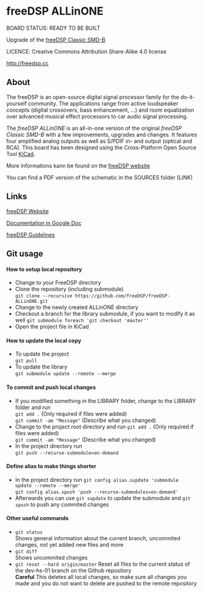 # freeDSP ALLinONE
BOARD STATUS: READY TO BE BUILT

Upgrade of the [freeDSP Classic SMD-B](https://github.com/freeDSP/freeDSP-CLASSIC-SMD-B/blob/master/README.md)

LICENCE: Creative Commons Attribution Share-Alike 4.0 license

http://freedsp.cc

## About

The freeDSP is an open-source digital signal processor family for the do-it-yourself community. The applications range from active loudspeaker concepts (digital crossovers, bass enhancement, ...) and room equalization over advanced musical effect processors to car audio signal processing. 

The _freeDSP ALLinONE_ is an all-in-one version of the original _freeDSP Classic SMD-B_ with a few improvements, upgrades and changes.
It features four amplified analog outputs as well as S/PDIF in- and output (optical and RCA).
This board has been designed using the Cross-Platform Open Source Tool [KiCad](http://kicad-pcb.org/).

More informations kann be found on the [freeDSP website](http://freedsp.cc)

You can find a PDF version of the schematic in the SOURCES folder (LINK)

## Links

[freeDSP Website](http://freedsp.cc)

[Documentation in Google Doc](https://docs.google.com/document/d/1258PKKEvrk1GpFIaAHhm8G6f0HHNBfSL8KVq2VGgUKc/edit?usp=sharing)

[freeDSP Guidelines](https://github.com/freeDSP/WIKI-AND-GENERAL-TOPICS/wiki/freeDSP-Guidelines)



## Git usage

#### How to setup local repository
- Change to your FreeDSP directory
- Clone the repository (including submodule)  
 `git clone --recursive https://github.com/freeDSP/freeDSP-ALLinONE.git` 
- Change to the newly created ALLinONE directory
- Checkout a branch for the library submodule, if you want to modify it as well
  `git submodule foreach 'git checkout 'master''`
- Open the project file in KiCad

#### How to update the local copy
- To update the project  
  `git pull`
- To update the library  
  `git submodule update --remote --merge`

#### To commit and push local changes
- If you modified something in the LIBRARY folder, change to the LIBRARY folder and run  
  `git add .` (Only required if files were added)  
  `git commit -am "Message"`  (Describe what you changed)  
- Change to the project root directory and run
  `git add .` (Only required if files were added)  
  `git commit -am "Message"`  (Describe what you changed)    
- In the project directory run  
  `git push --recurse-submodule=on-demand`  

#### Define alias to make things shorter
- In the project directory run
  `git config alias.supdate 'submodule update --remote --merge'`  
  `git config alias.spush 'push --recurse-submodules=on-demand'`  
- Afterwards you can use `git supdate` to update the submodule and `git spush` to push any commited changes  

#### Other useful commands
- `git status`  
  Shows general information about the current branch, uncommited changes, not yet added new files and more
- `git diff`  
  Shows uncommited changes
- `git reset --hard origin/master`
  Reset all files to the current status of the dev-hs-01 branch on the Github repository  
  **Careful** This deletes all local changes, so make sure all changes you made and you do not want to delete are pushed to the remote repository

